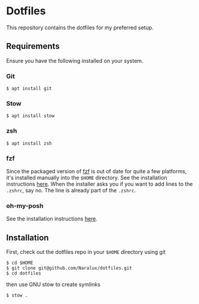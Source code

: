 # Dotfiles

This repository contains the dotfiles for my preferred setup.

## Requirements

Ensure you have the following installed on your system.

### Git

```
$ apt install git
```

### Stow

```
$ apt install stow
```

### zsh

```
$ apt install zsh
```

### fzf

Since the packaged version of [fzf](https://github.com/junegunn/fzf) is out of date for quite a few platforms, it's installed manually into the `$HOME` directory.
See the installation instructions [here](https://github.com/junegunn/fzf?tab=readme-ov-file#using-git).
When the installer asks you if you want to add lines to the `.zshrc`, say no. The line is already part of the `.zshrc`.

### oh-my-posh
See the installation instructions [here](https://ohmyposh.dev/).

## Installation

First, check out the dotfiles repo in your `$HOME` directory using git

```
$ cd $HOME
$ git clone git@github.com/Naralux/dotfiles.git
$ cd dotfiles
```

then use GNU stow to create symlinks

```
$ stow .
```
